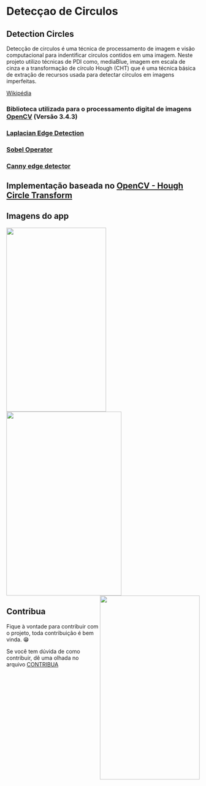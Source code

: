 # Detecçao de Circulos
## Detection Circles

Detecção de circulos é uma técnica de processamento de imagem e visão computacional para indentificar circulos contidos em uma imagem. Neste projeto utilizo técnicas de PDI como, mediaBlue, imagem em escala de cinza e a transformação de círculo Hough (CHT) que é uma técnica básica de extração de recursos usada para detectar círculos em imagens imperfeitas.

[Wikipédia](https://en.wikipedia.org/wiki/Circle_Hough_Transform)

### Biblioteca utilizada para o processamento digital de imagens [OpenCV](https://opencv.org/) (Versão 3.4.3)

### [Laplacian Edge Detection](https://github.com/fabriicioa/laplaceDeteccaoDeBordas)
### [Sobel Operator](https://github.com/fabriicioa/sobelDeteccaoDeBordas)
### [Canny edge detector](https://github.com/fabriicioa/cannyDeteccaoDeBordas)

## Implementação baseada no [OpenCV - Hough Circle Transform](https://docs.opencv.org/3.4/d4/d70/tutorial_hough_circle.html)

## Imagens do app
<a href="url"><img src="https://github.com/fabriicioa/deteccaoDeCirculos/blob/master/Arquivos/img1.png" align="left" height="480" width="260" ></a>
<a href="url"><img src="https://github.com/fabriicioa/deteccaoDeCirculos/blob/master/Arquivos/img2.png" align="center" height="480" width="300" ></a>
<a href="url"><img src="https://github.com/fabriicioa/deteccaoDeCirculos/blob/master/Arquivos/img3.png" align="right" height="480" width="260" ></a>

## Contribua

Fique à vontade para contribuir com o projeto, toda contribuição é bem vinda. :grin:

Se você tem dúvida de como contribuir, dê uma olhada no arquivo [CONTRIBUA](https://github.com/fabriicioa/deteccaoDeCirculos/blob/master/Contribuindo.pdf)
